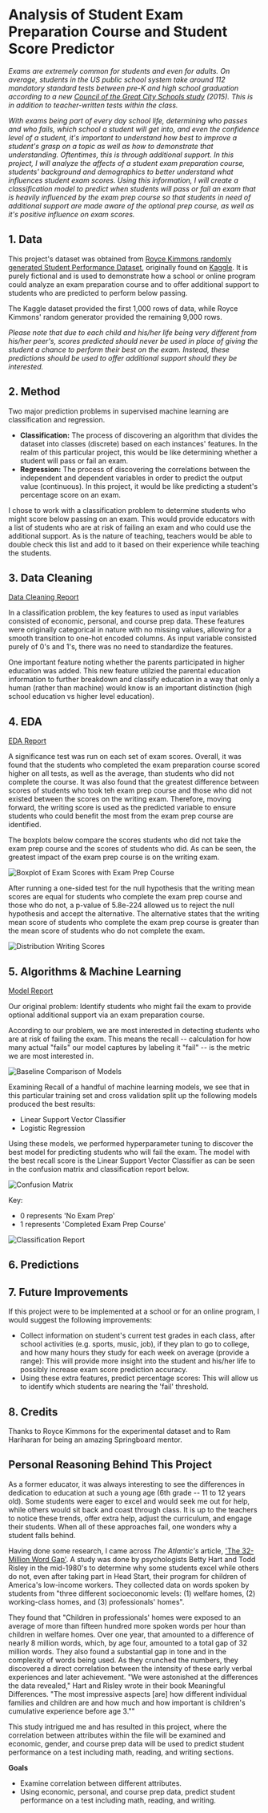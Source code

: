 # Analysis of Student Exam Preparation Course and Student Score Predictor

<i>Exams are extremely common for students and even for adults. On average, students in the US public school system take around 112 mandatory standard tests between pre-K and high school graduation according to a new [Council of the Great City Schools study](https://www.cgcs.org/cms/lib/DC00001581/Centricity/Domain/4/Testing%20Report.pdf) (2015). This is in addition to teacher-written tests within the class.</i>
  
  <i>With exams being part of every day school life, determining who passes and who fails, which school a student will get into, and even the confidence level of a student, it's important to understand how best to improve a student's grasp on a topic as well as how to demonstrate that understanding. Oftentimes, this is through additional support. In this project, I will analyze the affects of a student exam preparation course, students' background and demographics to better understand what influences student exam scores. Using this information, I will create a classification model to predict when students will pass or fail an exam that is heavily influenced by the exam prep course so that students in need of additional support are made aware of the optional prep course, as well as it's positive influence on exam scores.</i>

## 1. Data
This project's dataset was obtained from [Royce Kimmons randomly generated Student Performance Dataset](http://roycekimmons.com/tools/generated_data/exams), originally found on [Kaggle](https://www.kaggle.com/spscientist/students-performance-in-exams). It is purely fictional and is used to demonstrate how a school or online program could analyze an exam preparation course and to offer additional support to students who are predicted to perform below passing.

The Kaggle dataset provided the first 1,000 rows of data, while Royce Kimmons' random generator provided the remaining 9,000 rows.

<i>Please note that due to each child and his/her life being very different from his/her peer's, scores predicted should never be used in place of giving the student a chance to perform their best on the exam. Instead, these predictions should be used to offer additional support should they be interested.</i>

## 2. Method
Two major prediction problems in supervised machine learning are classification and regression.
- **Classification:** The process of discovering an algorithm that divides the dataset into classes (discrete) based on each instances' features. In the realm of this particular project, this would be like determining whether a student will pass or fail an exam.
- **Regression:** The process of discovering the correlations between the independent and dependent variables in order to predict the output value (continuous). In this project, it would be like predicting a student's percentage score on an exam.

I chose to work with a classification problem to determine students who might score below passing on an exam. This would provide educators with a list of students who are at risk of failing an exam and who could use the additional support. As is the nature of teaching, teachers would be able to double check this list and add to it based on their experience while teaching the students.

## 3. Data Cleaning
[Data Cleaning Report](https://github.com/taflor/Student-Scores/blob/main/notebooks/1.1%20Data%20Wrangling.ipynb)

In a classification problem, the key features to used as input variables consisted of economic, personal, and course prep data. These features were originally categorical in nature with no missing values, allowing for a smooth transition to one-hot encoded columns. As input variable consisted purely of 0's and 1's, there was no need to standardize the features.

One important feature noting whether the parents participated in higher education was added. This new feature utilzied the parental education information to further breakdown and classify education in a way that only a human (rather than machine) would know is an important distinction (high school education vs higher level education).

## 4. EDA
[EDA Report](https://github.com/taflor/Student-Scores/blob/main/notebooks/1.2%20Exploratory%20Data%20Analysis.ipynb)

A significance test was run on each set of exam scores. Overall, it was found that the students who completed the exam preparation course scored higher on all tests, as well as the average, than students who did not complete the course. It was also found that the greatest difference between scores of students who took teh exam prep course and those who did not existed between the scores on the writing exam. Therefore, moving forward, the writing score is used as the predicted variable to ensure students who could benefit the most from the exam prep course are identified.

The boxplots below compare the scores students who did not take the exam prep course and the scores of students who did. As can be seen, the greatest impact of the exam prep course is on the writing exam.

![Boxplot of Exam Scores with Exam Prep Course](https://github.com/taflor/Student-Scores/blob/main/figures/EDA_exam_scores_boxplots.png)

After running a one-sided test for the null hypothesis that the writing mean scores are equal for students who complete the exam prep course and those who do not, a p-value of 5.8e-224 allowed us to reject the null hypothesis and accept the alternative. The alternative states that the writing mean score of students who complete the exam prep course is greater than the mean score of students who do not complete the exam.

![Distribution Writing Scores](https://github.com/taflor/Student-Scores/blob/main/figures/EDA_distribution_writing_scores.png)

## 5. Algorithms & Machine Learning
[Model Report](https://github.com/taflor/Student-Scores/blob/main/notebooks/1.4%20Modeling_Writing_Scoring_Table.ipynb)

Our original problem: Identify students who might fail the exam to provide optional additional support via an exam preparation course.

According to our problem, we are most interested in detecting students who are at risk of failing the exam. This means the recall -- calculation for how many actual "fails" our model captures by labeling it "fail" -- is the metric we are most interested in.

![Baseline Comparison of Models](https://github.com/taflor/Student-Scores/blob/main/figures/MODEL_baseline_comparison.png)

Examining Recall of a handful of machine learning models, we see that in this particular training set and cross validation split up the following models produced the best results:
- Linear Support Vector Classifier
- Logistic Regression

Using these models, we performed hyperparameter tuning to discover the best model for predicting students who will fail the exam. The model with the best recall score is the Linear Support Vector Classifier as can be seen in the confusion matrix and classification report below.

![Confusion Matrix](https://github.com/taflor/Student-Scores/blob/main/figures/MODEL_hyptertuned_linearsvc.png)

Key:
- 0 represents 'No Exam Prep'
- 1 represents 'Completed Exam Prep Course'

![Classification Report](https://github.com/taflor/Student-Scores/blob/main/figures/MODEL_classification_report_tunedSVC.png)

## 6. Predictions


## 7. Future Improvements
If this project were to be implemented at a school or for an online program, I would suggest the following improvements:
- Collect information on student's current test grades in each class, after school activities (e.g. sports, music, job), if they plan to go to college, and how many hours they study for each week on average (provide a range): This will provide more insight into the student and his/her life to possibly increase exam score prediction accuracy.
- Using these extra features, predict percentage scores: This will allow us to identify which students are nearing the 'fail' threshold.

## 8. Credits
Thanks to Royce Kimmons for the experimental dataset and to Ram Hariharan for being an amazing Springboard mentor.

## Personal Reasoning Behind This Project

As a former educator, it was always interesting to see the differences in dedication to education at such a young age (6th grade -- 11 to 12 years old). Some students were eager to excel and would seek me out for help, while others would sit back and coast through class. It is up to the teachers to notice these trends, offer extra help, adjust the curriculum, and engage their students. When all of these approaches fail, one wonders why a student falls behind.

Having done some research, I came across <i>The Atlantic's</i> article, ['The 32-Million Word Gap'](https://www.theatlantic.com/technology/archive/2010/03/the-32-million-word-gap/36856/). A study was done by psychologists Betty Hart and Todd Risley in the mid-1980's to determine why some students excel while others do not, even after taking part in Head Start, their program for children of America's low-income workers. They collected data on words spoken by students from "three different socioeconomic levels: (1) welfare homes, (2) working-class homes, and (3) professionals' homes".

They found that "Children in professionals' homes were exposed to an average of more than fifteen hundred more spoken words per hour than children in welfare homes. Over one year, that amounted to a difference of nearly 8 million words, which, by age four, amounted to a total gap of 32 million words. They also found a substantial gap in tone and in the complexity of words being used. As they crunched the numbers, they discovered a direct correlation between the intensity of these early verbal experiences and later achievement. "We were astonished at the differences the data revealed," Hart and Risley wrote in their book Meaningful Differences. "The most impressive aspects [are] how different individual families and children are and how much and how important is children's cumulative experience before age 3.""

This study intrigued me and has resulted in this project, where the correlation between attributes within the file will be examined and economic, gender, and course prep data will be used to predict student performance on a test including math, reading, and writing sections.


**Goals**<br>
- Examine correlation between different attributes.
- Using economic, personal, and course prep data, predict student performance on a test including math, reading, and writing.
